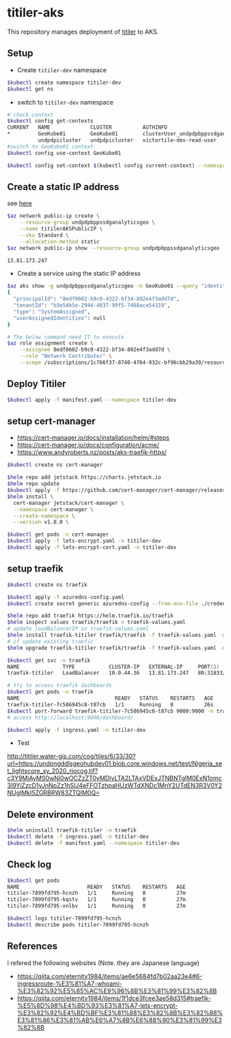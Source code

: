 # titiler-aks

This repository manages deployment of [titiler](https://developmentseed.org/titiler) to AKS.

## Setup

- Create `titiler-dev` namespace

```zsh
$kubectl create namespace titiler-dev
$kubectl get ns
```

- switch to `titiler-dev` namespace

```zsh
# check context
$kubectl config get-contexts
CURRENT   NAME             CLUSTER          AUTHINFO                                          NAMESPACE
*         GeoKube01        GeoKube01        clusterUser_undpdpbppssdganalyticsgeo_GeoKube01   
          undpdpicluster   undpdpicluster   victortile-dev-read-user                          victortile-dev
#switch to GeoKube01 context
$kubectl config use-context GeoKube01

$kubectl config set-context $(kubectl config current-context) --namespace=titiler-dev
```

## Create a static IP address

see [here](https://docs.microsoft.com/en-us/azure/aks/static-ip)

```zsh
$az network public-ip create \
    --resource-group undpdpbppssdganalyticsgeo \
    --name titilerAKSPublicIP \
    --sku Standard \
    --allocation-method static
$az network public-ip show --resource-group undpdpbppssdganalyticsgeo --name titilerAKSPublicIP --query ipAddress --output tsv

13.81.173.247
```

- Create a service using the static IP address


```zsh
$az aks show -g undpdpbppssdganalyticsgeo -n GeoKube01 --query "identity"
{
  "principalId": "8edf0602-b9c0-4322-bf34-802e4f3add7d",
  "tenantId": "b3e5db5e-2944-4837-99f5-7488ace54319",
  "type": "SystemAssigned",
  "userAssignedIdentities": null
}

# The below command need IT to execute
$az role assignment create \
    --assignee 8edf0602-b9c0-4322-bf34-802e4f3add7d \
    --role "Network Contributor" \
    --scope /subscriptions/1c766f37-8740-4764-932c-bf96cbb29a39/resourceGroups/undpdpbppssdganalyticsgeo
```

## Deploy Titiler

```zsh
$kubectl apply -f manifest.yaml --namespace titiler-dev
```

## setup cert-manager

- https://cert-manager.io/docs/installation/helm/#steps
- https://cert-manager.io/docs/configuration/acme/
- https://www.andyroberts.nz/posts/aks-traefik-https/

```zsh
$kubectl create ns cert-manager

$helm repo add jetstack https://charts.jetstack.io
$helm repo update
$kubectl apply -f https://github.com/cert-manager/cert-manager/releases/download/v1.8.0/cert-manager.crds.yaml -n cert-manager
$helm install \
  cert-manager jetstack/cert-manager \
  --namespace cert-manager \
  --create-namespace \
  --version v1.8.0 \

$kubectl get pods -n cert-manager
$kubectl apply -f lets-encrypt.yaml -n titiler-dev
$kubectl apply -f lets-encrypt-cert.yaml -n titiler-dev
```

## setup traefik

```zsh
$kubectl create ns traefik

$kubectl apply -f azuredns-config.yaml
$kubectl create secret generic azuredns-config --from-env-file ./credentials.env -n traefik

$helm repo add traefik https://helm.traefik.io/traefik
$helm inspect values traefik/traefik > traefik-values.yaml
# update loadBalancerIP in traefik-values.yaml
$helm install traefik-titiler traefik/traefik -f traefik-values.yaml -n traefik
# if update existing traefic
$helm upgrade traefik-titiler traefik/traefik -f traefik-values.yaml -n traefik

$kubectl get svc -n traefik
NAME              TYPE           CLUSTER-IP   EXTERNAL-IP     PORT(S)                      AGE
traefik-titiler   LoadBalancer   10.0.44.36   13.81.173.247   80:31833/TCP,443:32683/TCP   16s

# try to access traefik dashboards
$kubectl get pods -n traefik
NAME                               READY   STATUS    RESTARTS   AGE
traefik-titiler-7c586945c8-t87cb   1/1     Running   0          26s
$kubectl port-forward traefik-titiler-7c586945c8-t87cb 9000:9000 -n traefik
# access http://localhost:9000/dashboard/ 

$kubectl apply -f ingress.yaml -n titiler-dev
```

- Test

http://titiler.water-gis.com/cog/tiles/6/33/30?url=https://undpngddlsgeohubdev01.blob.core.windows.net/test/Nigeria_set_lightscore_sy_2020_riocog.tif?c3Y9MjAyMS0wNi0wOCZzZT0yMDIyLTA2LTAxVDExJTNBNTglM0ExN1omc3I9YiZzcD1yJnNpZz1hSlJ4eFFOTzhpaHUzWTdXNDc1MnY2UTdEN3R3V0Y2NUglMkI5ZGRBRW83ZTQlM0Q=

## Delete environment

```zsh
$helm uninstall traefik-titiler -n traefik
$kubectl delete -f ingress.yaml -n titiler-dev
$kubectl delete -f manifest.yaml --namespace titiler-dev
```

## Check log

```zsh
$kubectl get pods
NAME                      READY   STATUS    RESTARTS   AGE
titiler-7899fd795-hcnzh   1/1     Running   0          27m
titiler-7899fd795-kqstv   1/1     Running   0          27m
titiler-7899fd795-xnlbv   1/1     Running   0          27m

$kubectl logs titiler-7899fd795-hcnzh
$kubectl describe pods titiler-7899fd795-hcnzh
```

## References

I refered the following websites (Note. they are Japanese language)

- https://qiita.com/eternity1984/items/ae6e5684fd7b02aa23e4#6-ingressroute-%E3%81%A7-whoami-%E3%82%92%E5%85%AC%E9%96%8B%E3%81%99%E3%82%8B
- https://qiita.com/eternity1984/items/1f1dce3fcee3ae58d315#traefik-%E5%8D%98%E4%BD%93%E3%81%A7-lets-encrypt-%E3%82%92%E4%BD%BF%E3%81%88%E3%82%8B%E3%82%88%E3%81%86%E3%81%AB%E6%A7%8B%E6%88%90%E3%81%99%E3%82%8B